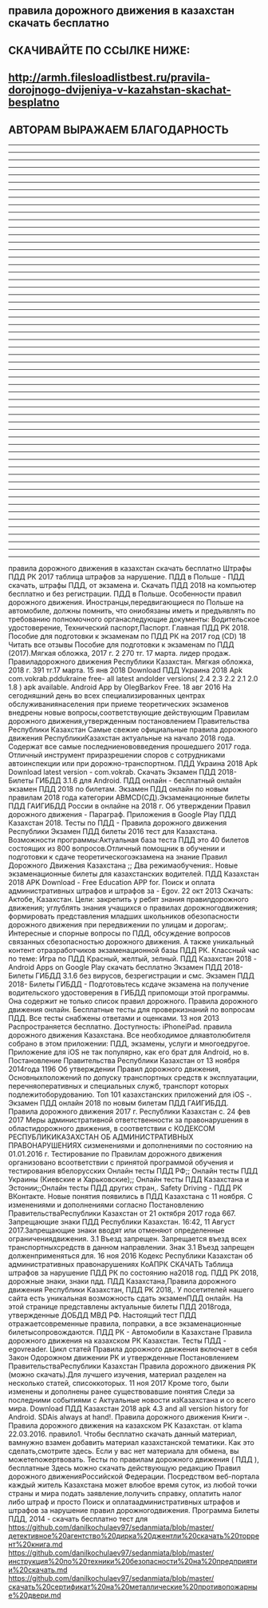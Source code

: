 правила дорожного движения в казахстан скачать бесплатно
--------------------------------------------------
СКАЧИВАЙТЕ ПО ССЫЛКЕ НИЖЕ:
--------------------------------------------------
http://armh.filesloadlistbest.ru/pravila-dorojnogo-dvijeniya-v-kazahstan-skachat-besplatno
--------------------------------------------------
АВТОРАМ ВЫРАЖАЕМ БЛАГОДАРНОСТЬ
--------------------------------------------------
--------------------------------------------------
--------------------------------------------------
--------------------------------------------------
--------------------------------------------------
--------------------------------------------------
--------------------------------------------------
--------------------------------------------------
--------------------------------------------------
--------------------------------------------------
--------------------------------------------------
--------------------------------------------------
--------------------------------------------------
--------------------------------------------------
--------------------------------------------------
--------------------------------------------------
--------------------------------------------------
--------------------------------------------------
--------------------------------------------------
--------------------------------------------------
--------------------------------------------------
--------------------------------------------------
--------------------------------------------------
--------------------------------------------------
--------------------------------------------------
--------------------------------------------------
--------------------------------------------------
--------------------------------------------------
--------------------------------------------------
--------------------------------------------------
--------------------------------------------------
--------------------------------------------------
--------------------------------------------------
--------------------------------------------------
--------------------------------------------------
--------------------------------------------------
--------------------------------------------------
--------------------------------------------------
--------------------------------------------------
--------------------------------------------------
--------------------------------------------------
--------------------------------------------------
--------------------------------------------------
--------------------------------------------------
--------------------------------------------------
--------------------------------------------------
--------------------------------------------------
--------------------------------------------------
--------------------------------------------------
--------------------------------------------------
--------------------------------------------------
--------------------------------------------------
--------------------------------------------------
--------------------------------------------------
--------------------------------------------------
--------------------------------------------------
--------------------------------------------------
правила дорожного движения в казахстан скачать бесплатно Штрафы ПДД РК 2017  таблица штрафов за нарушение. ПДД в Польше - ПДД скачать, штрафы ПДД, от экзамена и. Скачать ПДД 2018 на компьютер бесплатно и без регистрации. ПДД в Польше. Особенности правил дорожного движения. Иностранцы,передвигающиеся по Польше на автомобиле, должны помнить, что ониобязаны иметь и предъявлять по требованию полномочного органаследующие документы: Водительское удостоверение, Технический паспорт,Паспорт. Главная ПДД РК 2018. Пособие для подготовки к экзаменам по ПДД РК на 2017 год (CD)  18 Читать все отзывы Пособие для подготовки к экзаменам по ПДД (2017).Мягкая обложка, 2017 г. 2 270 тг. 17 марта. лидер продаж. Правиладорожного движения Республики Казахстан. Мягкая обложка, 2018 г. 391 тг.17 марта. 15 янв 2018  Download ПДД Украина 2018 Apk com.vokrab.pddukraine free- all latest andolder versions( 2.4 2.3 2.2 2.1 2.0 1.8 ) apk available. Android App by OlegBarkov Free. 18 авг 2016  На сегодняшний день во всех специализированных центрах обслуживаниянаселения при приеме теоретических экзаменов внедрены новые вопросы,соответствующие действующим Правилам дорожного движения,утвержденным постановлением Правительства Республики Казахстан
Самые свежие официальные правила дорожного движения РеспубликиКазахстан актуальные на начало 2018 года. Содержат все самые последниенововведения прошедшего 2017 года. Отличный инструмент приразрешении споров с сотрудниками автоинспекции или при дорожно-транспортном. ПДД Украина 2018 Apk Download latest version - com.vokrab. Скачать Экзамен ПДД 2018- Билеты ГИБДД 3.1.6 для Android. ПДД онлайн - бесплатный онлайн экзамен ПДД 2018 по билетам. Экзамен ПДД онлайн по новым правилам 2018 года категории АВMCD(СД).Экзаменационные билеты ПДД ГАИГИБДД России в онлайне на 2018 г. Об утверждении Правил дорожного движения  - Параграф. Приложения в Google Play  ПДД Казахстан 2018. Тесты по ПДД - Правила дорожного движения Республики
Экзамен ПДД билеты 2016 тест для Казахстана. Возможности программы:Актуальная база теста ПДД  это 40 билетов состоящих из 800 вопросов.Отличный помощник в обучении и подготовки к сдаче теоретическогоэкзамена на знание Правил Дорожного Движения Казахстана ;; Два режимаобучения:. Новые экзаменационные билеты для казахстанских водителей. ПДД Казахстан 2018 APK Download - Free Education APP for. Поиск и оплата административных штрафов и штрафов за - Egov. 22 окт 2013  Скачать:  Актобе, Казахстан. Цели: закрепить у ребят знания правилдорожного движения; углублять знания учащихся о правилах дорожногодвижения; формировать представления младших школьников обезопасности дорожного движения при передвижении по улицам и дорогам;. Интересные и спорные вопросы по ПДД, обсуждение вопросов связанных сбезопасностью дорожного движения. А также уникальный контент отразработчиков экзаменационной базы ПДД РК. Классный час по теме: Игра по ПДД Красный, желтый, зелный. ПДД Казахстан 2018 - Android Apps on Google Play
скачать бесплатно Экзамен ПДД 2018- Билеты ГИБДД 3.1.6 без вирусов, безрегистрации и смс. Экзамен ПДД 2018- Билеты ГИБДД - Подготовьтесь ксдаче экзамена на получение водительского удостоверения в ГИБДД припомощи этой программы. Она содержит не только список правил дорожного. Правила дорожного движения онлайн. Бесплатные тесты для проверкизнаний по вопросам ПДД. Все тесты снабжены ответами и оценками. 13 ноя 2013  Распространяется бесплатно. Доступность: iPhoneiPad.  правила дорожного движения Казахстана. Все необходимое дляавтолюбителя собрано в этом приложении: ПДД, экзамены, услуги и многоедругое. Приложение для iOS не так популярно, как его брат для Android, но в. Постановление Правительства Республики Казахстан от 13 ноября 2014года  1196 Об утверждении Правил дорожного движения, Основныхположений по допуску транспортных средств к эксплуатации, перечняоперативных и специальных служб, транспорт которых подлежитоборудованию. Топ 101 казахстанских приложений для iOS -. Экзамен ПДД онлайн 2018 по новым билетам ПДД ГАИГИБДД. Правила дорожного движения 2017 г. Республики Казахстан с. 24 фев 2017  Меры административной ответственности за правонарушения в областидорожного движения, в соответствии с КОДЕКСОМ РЕСПУБЛИКИКАЗАХСТАН ОБ АДМИНИСТРАТИВНЫХ ПРАВОНАРУШЕНИЯХ сизменениями и дополнениями по состоянию на 01.01.2016 г.
Тестирование по Правилам дорожного движения организовано всоответствии с принятой программой обучения и тестирования вбелорусских  Онлайн тесты ПДД РФ;; Онлайн тесты ПДД Украины (Киевские и Харьковские);; Онлайн тесты ПДД Казахстана и Эстонии;;Онлайн тесты ПДД других стран,. Safety Driving - ПДД РК  ВКонтакте. Новые понятия появились в ПДД Казахстана с 11 ноября. С изменениями и дополнениями согласно Постановлению ПравительстваРеспублики Казахстан от 21 октября 2017 года  667. Запрещающие знаки ПДД Республики Казахстан. 16:42, 11 Август 2017.Запрещающие знаки вводят или отменяют определенные ограничениядвижения. 3.1 Въезд запрещен. Запрещается въезд всех транспортныхсредств в данном направлении. Знак 3.1 Въезд запрещен долженприменяться для. 16 ноя 2016  Кодекс Республики Казахстан об административных правонарушениях КоАПРК СКАЧАТЬ  Таблица штрафов за нарушение ПДД РК по состоянию на2018 год. ПДД РК 2018, дорожные знаки, знаки пдд. ПДД Казахстана,Правила дорожного движения Республики Казахстан, ПДД РК 2018,. У посетителей нашего сайта есть уникальная возможность  сдать экзаменПДД онлайн. На этой странице представлены актуальные билеты ПДД 2018года, утвержденные ДОБДД МВД РФ. Настоящий тест ПДД отражаетсовременные правила, поправки, а все экзаменационные билетысопровождаются. ПДД РК - Автомобили в Казахстане
Правила дорожного движения на казахском РК Казахстан. Тесты ПДД - egovreader. Цикл статей Правила дорожного движения включает в себя Закон Одорожном движении РК и утвержденные Постановлением ПравительстваРеспублики Казахстан Правила дорожного движения РК (можно скачать).Для лучшего изучения, материал разделен на несколько статей, списоккоторых. 11 ноя 2017  Кроме того, были изменены и дополнены ранее существовавшие понятия Следи за последними событиями с   Актуальные новости изКазахстана и со всего мира. Download ПДД Казахстан 2018 apk 4.3 and all version history for Android. SDAis always at hand!. Правила дорожного движения  Книги -. Правила дорожного движения на казахском РК Казахстан. от klama 22.03.2016. правило1. Чтобы бесплатно скачать данный материал, вамнужно взамен добавить материал казахстанской тематики. Как это сделать,смотрите здесь. Если у вас нет материала для обмена, вы можетепожертвовать. Тесты по правилам дорожного движения ( ПДД ), бесплатные
Здесь можно скачать действующую редакцию Правил дорожного движенияРоссийской Федерации. Посредством веб-портала  каждый житель Казахстана может влюбое время суток, из любой точки страны и мира подать заявление,получить справку, оплатить налог либо штраф и просто  Поиск и оплатаадминистративных штрафов и штрафов за нарушение правил дорожногодвижения. Программа Билеты ПДД, 2014 - скачать бесплатно тест для
https://github.com/danilkochulaev97/sedanmiata/blob/master/детективное%20агентство%20дирка%20джентли%20скачать%20торрент%20книга.md
https://github.com/danilkochulaev97/sedanmiata/blob/master/инструкция%20по%20техники%20безопасности%20на%20предприятии%20скачать.md
https://github.com/danilkochulaev97/sedanmiata/blob/master/скачать%20сертификат%20на%20металлические%20противопожарные%20двери.md